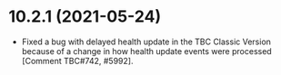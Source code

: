 # 10.2.1 (2021-05-24)

* Fixed a bug with delayed health update in the TBC Classic Version because of a change in how health update events were processed [Comment TBC#742, #5992].
